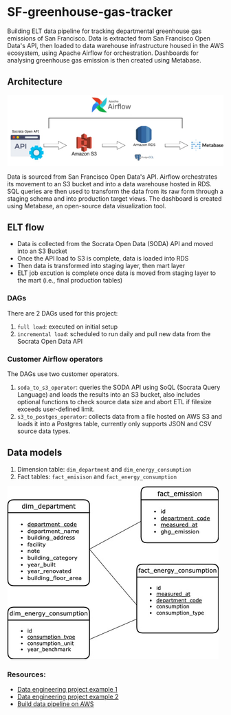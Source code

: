 # SF-greenhouse-gas-tracker
Building ELT data pipeline for tracking departmental greenhouse gas emissions of San Francisco. Data is extracted from San Francisco Open Data's 
API, then loaded to data warehouse infrastructure housed in the AWS ecosystem, using Apache Airflow for orchestration. Dashboards for analysing 
greenhouse gas emission is then created using Metabase.

## Architecture

![Data architecture](./img/elt-pipeline.jpg)

Data is sourced from San Francisco Open Data's API. Airflow orchestrates its movement to an S3 bucket and into a data warehouse hosted in RDS. 
SQL queries are then used to transform the data from its raw form through a staging schema and into production target views. The dashboard is created
using Metabase, an open-source data visualization tool.

## ELT flow
- Data is collected from the Socrata Open Data (SODA) API and moved into an S3 Bucket
- Once the API load to S3 is complete, data is loaded into RDS
- Then data is transformed into staging layer, then mart layer
- ELT job excution is complete once data is moved from staging layer to the mart (i.e., final production tables)

### DAGs
There are 2 DAGs used for this project:
1. `full load`: executed on initial setup 
2. `incremental load`: scheduled to run daily and pull new data from the Socrata Open Data API

### Customer Airflow operators
The DAGs use two customer operators. 
1. `soda_to_s3_operator`: queries the SODA API using SoQL (Socrata Query Language) and loads the results into an S3 bucket, 
also includes optional functions to check source data size and abort ETL if filesize exceeds user-defined limit.
2. `s3_to_postges_operator`: collects data from a file hosted on AWS S3 and loads it into a Postgres table, 
currently only supports JSON and CSV source data types.

## Data models
1. Dimension table: `dim_department` and `dim_energy_consumption`
2. Fact tables: `fact_emisison` and `fact_energy_consumption`

![models](./img/schema.jpg)

### Resources:
- [Data engineering project example 1](https://github.com/josephmachado/beginner_de_project)
- [Data engineering project example 2](https://github.com/ilya-galperin/SF-EvictionTracker)
- [Build data pipeline on AWS](https://www.youtube.com/watch?v=1nhy4kMwo8E&ab_channel=edureka%21)